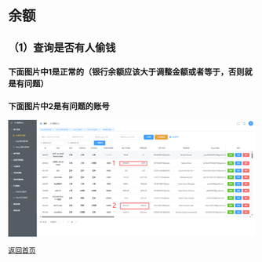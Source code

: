 # 余额

## （1）查询是否有人偷钱

###  下面图片中1是正常的（银行余额应该大于调整金额或者等于，否则就是有问题）
###  下面图片中2是有问题的账号
![CheckStolenMoney.png](../CheckStolenMoney.png)

[返回首页](/README.md)
